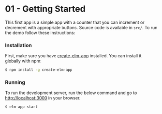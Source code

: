 # 01 - Getting Started

This first app is a simple app with a counter that you can increment or
decrement with appropriate buttons. Source code is available in `src/`. To run
the demo follow these instructions:

### Installation

First, make sure you have
[create-elm-app](https://github.com/halfzebra/create-elm-app) installed. You can
install it globally with npm:

```sh
$ npm install -g create-elm-app
```

### Running

To run the development server, run the below command and go to
[http://localhost:3000](http://localhost:3000) in your browser.

```sh
$ elm-app start
```
